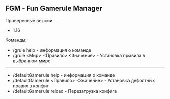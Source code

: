 FGM - Fun Gamerule Manager
--------------------------

Проверенные версии:
 - 1.16

Команды:
 - /grule help   - информация о команде
 - /grule <Мир> <Правило> <Значение>   - Установка правила в выбранном мире 
 -------------------------
 - /defaultGamerule help    - информация о команде
 - /defaultGamerule <Правило> <Значение>   - Установка дефолтных правил в конфиг
 - /defaultGamerule reload    - Перезагрузка конфига
